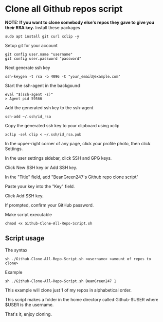 # Clone all Github repos script
**NOTE: If you want to clone somebody else's repos they gave to give you their RSA key.**
Install these packages
```
sudo apt install git curl xclip -y
```
Setup git for your account
```
git config user.name "username"
git config user.password "password"
```
Next generate ssh key
```
ssh-keygen -t rsa -b 4096 -C "your_email@example.com"
```
Start the ssh-agent in the backgound
```
eval "$(ssh-agent -s)"
> Agent pid 59566
```
Add the generated ssh key to the ssh-agent
```
ssh-add ~/.ssh/id_rsa
```
Copy the generated ssh key to your clipboard using xclip
```
xclip -sel clip < ~/.ssh/id_rsa.pub
```
In the upper-right corner of any page, click your profile photo, then click Settings.

In the user settings sidebar, click SSH and GPG keys.

Click New SSH key or Add SSH key.

In the "Title" field, add "BeanGreen247's Github repo clone script"

Paste your key into the "Key" field.

Click Add SSH key.

If prompted, confirm your GitHub password.

Make script executable
```
chmod +x Github-Clone-All-Repo-Script.sh
```
## Script usage
The syntax
```
sh ./Github-Clone-All-Repo-Script.sh <username> <amount of repos to clone>
```
Example
```
sh ./Github-Clone-All-Repo-Script.sh BeanGreen247 1
```
This example will clone just 1 of my repos in alphabetical order.

This script makes a folder in the home directory called Github-$USER where $USER is the username.

That's it, enjoy cloning.
